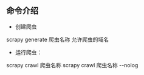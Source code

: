 命令介绍
----
- 创建爬虫

scrapy generate 爬虫名称 允许爬虫的域名

- 运行爬虫：

scrapy crawl 爬虫名称
scrapy crawl 爬虫名称 --nolog
